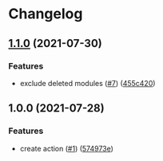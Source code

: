 # Changelog

## [1.1.0](https://www.github.com/theappnest/terraform-monorepo-action/compare/v1.0.0...v1.1.0) (2021-07-30)


### Features

* exclude deleted modules ([#7](https://www.github.com/theappnest/terraform-monorepo-action/issues/7)) ([455c420](https://www.github.com/theappnest/terraform-monorepo-action/commit/455c4209d4b2b064bc824f5776a1cd800f8c9e7a))

## 1.0.0 (2021-07-28)


### Features

* create action ([#1](https://www.github.com/theappnest/terraform-monorepo-action/issues/1)) ([574973e](https://www.github.com/theappnest/terraform-monorepo-action/commit/574973edb1adb16e0a1c61af32cc686ce0b9c590))
